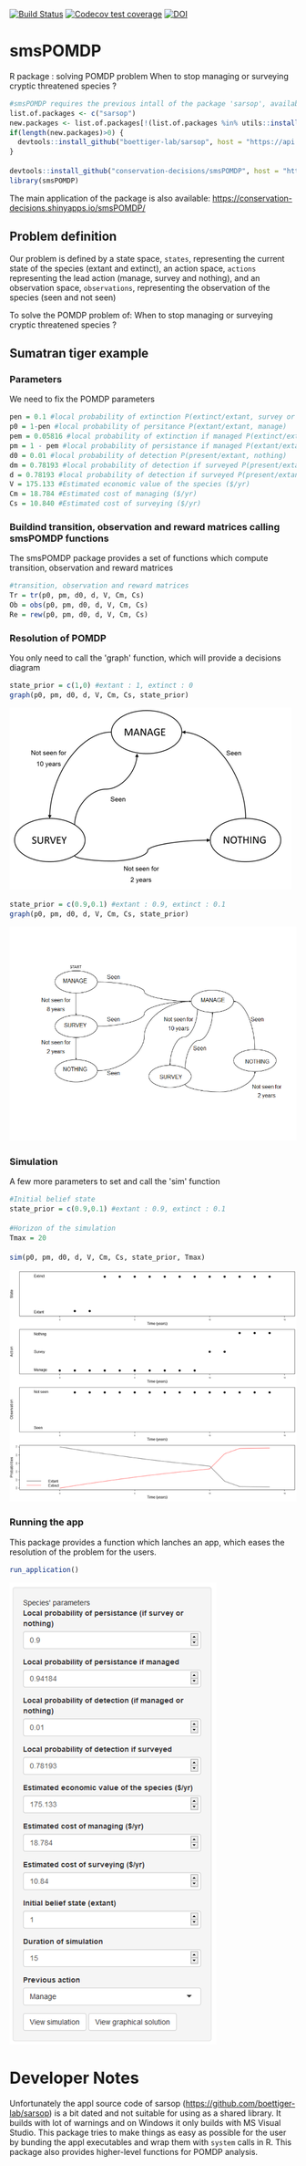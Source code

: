 [![Build Status](https://travis-ci.org/conservation-decisions/smsPOMDP.svg?branch=master)](https://travis-ci.org/conservation-decisions/smsPOMDP)
[![Codecov test coverage](https://codecov.io/gh/conservation-decisions/smsPOMDP/branch/master/graph/badge.svg)](https://codecov.io/gh/conservation-decisions/smsPOMDP?branch=master)
[![DOI](https://zenodo.org/badge/DOI/10.5281/zenodo.4029438.svg)](https://doi.org/10.5281/zenodo.4029438)



# smsPOMDP
R package : solving POMDP problem When to stop managing or surveying cryptic threatened species ?

``` r
#smsPOMDP requires the previous intall of the package 'sarsop', available on github
list.of.packages <- c("sarsop")
new.packages <- list.of.packages[!(list.of.packages %in% utils::installed.packages()[,"Package"])]
if(length(new.packages)>0) {
  devtools::install_github("boettiger-lab/sarsop", host = "https://api.github.com")
}

devtools::install_github("conservation-decisions/smsPOMDP", host = "https://api.github.com")
library(smsPOMDP)
```

The main application of the package is also available:
https://conservation-decisions.shinyapps.io/smsPOMDP/

## Problem definition

Our problem is defined by a state space, `states`, representing the 
current state of the species (extant and extinct), an action space, `actions`
representing the lead action (manage, survey and nothing), and an observation 
space, `observations`, representing the observation of the species (seen and not seen)

To solve the POMDP problem of: When to stop managing or surveying cryptic threatened species ?

## Sumatran tiger example
### Parameters
We need to fix the POMDP parameters
``` r
pen = 0.1 #local probability of extinction P(extinct/extant, survey or nothing)
p0 = 1-pen #local probability of persitance P(extant/extant, manage)
pem = 0.05816 #local probability of extinction if managed P(extinct/extant, manage)
pm = 1 - pem #local probability of persistance if managed P(extant/extant, manage)
d0 = 0.01 #local probability of detection P(present/extant, nothing)
dm = 0.78193 #local probability of detection if surveyed P(present/extant, manage)
d = 0.78193 #local probability of detection if surveyed P(present/extant, survey)
V = 175.133 #Estimated economic value of the species ($/yr)
Cm = 18.784 #Estimated cost of managing ($/yr)
Cs = 10.840 #Estimated cost of surveying ($/yr)
```
### Buildind transition, observation and reward matrices calling smsPOMDP functions
The smsPOMDP package provides a set of functions which compute transition, observation and reward matrices
``` r
#transition, observation and reward matrices
Tr = tr(p0, pm, d0, d, V, Cm, Cs)
Ob = obs(p0, pm, d0, d, V, Cm, Cs)
Re = rew(p0, pm, d0, d, V, Cm, Cs)
```
### Resolution of POMDP
You only need to call the 'graph' function, which will provide a decisions diagram
``` r
state_prior = c(1,0) #extant : 1, extinct : 0
graph(p0, pm, d0, d, V, Cm, Cs, state_prior)
```
![](README-decision-graph.png)<!-- -->

``` r
state_prior = c(0.9,0.1) #extant : 0.9, extinct : 0.1
graph(p0, pm, d0, d, V, Cm, Cs, state_prior)
```
![](README-decision-graph2.png)<!-- -->
### Simulation
A few more parameters to set and call the 'sim' function
``` r
#Initial belief state
state_prior = c(0.9,0.1) #extant : 0.9, extinct : 0.1

#Horizon of the simulation
Tmax = 20

sim(p0, pm, d0, d, V, Cm, Cs, state_prior, Tmax)
```
![](README-simulation.png)<!-- -->
### Running the app
This package provides a function which lanches an app, which eases the resolution of the problem for the users.
``` r
run_application()
```
![](README-interface.png)<!-- -->


# Developer Notes

Unfortunately the appl source code of sarsop (https://github.com/boettiger-lab/sarsop) is a bit dated and not suitable for using as a shared library. It builds with lot of warnings and on Windows it only builds with MS Visual Studio. This package tries to make things as easy as possible for the user by bunding the appl executables and wrap them with `system` calls in R.  This package also provides higher-level functions for POMDP analysis.

